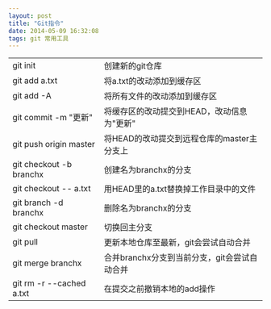 ```yaml
---
layout: post
title: "Git指令"
date: 2014-05-09 16:32:08
tags: git 常用工具
---
```


<table>
   <tr>
      <td>git init</td>
      <td>创建新的git仓库</td>
   </tr>
   <tr>
      <td>git add a.txt</td>
      <td>将a.txt的改动添加到缓存区</td>
   </tr>
   <tr>
      <td>git add -A</td>
      <td>将所有文件的改动添加到缓存区</td>
   </tr>
   <tr>
      <td>git commit -m "更新"</td>
      <td>将缓存区的改动提交到HEAD，改动信息为"更新"</td>
   </tr>
   <tr>
      <td>git push origin master</td>
      <td>将HEAD的改动提交到远程仓库的master主分支上</td>
   </tr>
   <tr>
      <td>git checkout -b branchx </td>
      <td>创建名为branchx的分支</td>
   </tr>
   <tr>
      <td>git checkout -- a.txt</td>
      <td>用HEAD里的a.txt替换掉工作目录中的文件</td>
   </tr>
   <tr>
      <td>git branch -d branchx</td>
      <td>删除名为branchx的分支</td>
   </tr>
   <tr>
      <td>git checkout master</td>
      <td>切换回主分支</td>
   </tr>
   <tr>
      <td>git pull</td>
      <td>更新本地仓库至最新，git会尝试自动合并</td>
   </tr>
   <tr>
      <td>git merge branchx</td>
      <td>合并branchx分支到当前分支，git会尝试自动合并</td>
   </tr>
   <tr>
      <td>git rm -r --cached a.txt</td>
      <td>在提交之前撤销本地的add操作</td>
   </tr>
</table>
